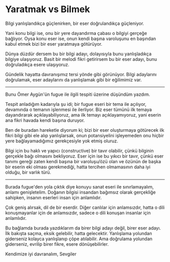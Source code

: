 # Yaratmak vs Bilmek

Bilgi yanlışlandıkça güçlenirken, bir eser doğrulandıkça güçleniyor.

Yani konu bilgi ise, onu bir yere dayandırma çabası o bilgiyi gerçeğe bağlıyor.
Oysa konu eser ise, onun kendi başına varoluşunu en başından kabul etmek bizi
bir eser yaratmaya götürüyor.

Dünya düzdür dersem bu bir bilgi adayı, dolayısıyla bunu yanlışladıkça bilgiye
ulaşıyoruz. Basit bir melodi fikri getirirsem bu bir eser adayı, bunu
doğruladıkça esere ulaşıyoruz.

Gündelik hayatta davranışımız tersi yönde gibi görünüyor. Bilgi adaylarını
doğrulamak, eser adaylarını da yanlışlamak gibi bir eğilimimiz var.

---

Bunu Ömer Aygün'ün fugue ile ilgili tespiti üzerine düşündüm yazdım.

Tespit anladığım kadarıyla şu idi; bir fugue eseri bir tema ile açılıyor,
devamında o temanın işlenmesi ile ilerliyor. Biz eser tümünü ilk temaya
dayandırarak açıklayabiliyoruz, ama ilk temayı açıklayamıyoruz, yani eserin ana
fikri havada kendi başına duruyor.

Ben de buradan hareketle diyorum ki; bizi bir eser oluşturmaya götürecek ilk
fikri bilgi gibi ele alıp yanlışlarsak, onun potansiyelini işleyemeden onu
hiçbir yere bağlayamadığımız gerekçesiyle yok etmiş oluruz.

Bilgi için bu haklı ve yapıcı (constructive) bir tavır olabilir, çünkü bilginin
gerçekle bağı olmasını bekliyoruz. Eser için ise bu yıkıcı bir tavır, çünkü eser
tanımı gereği zaten kendi başına bir varoluşu/özü olan ve özünün de başka bir
eserin eki olması gerekmediği, hatta tercihen olmamasının daha iyi olduğu, bir
varlık türü.

---

Burada fugue'den yola çıktık diye konuyu sanat eseri ile sınırlamayalım, anlamı
genişletelim. Doğanın bilgisi insandan bağımsız olarak gerçekliğe sahipken,
insanın eserleri insan için anlamlıdır.

Çok geniş alırsak, dil de bir eserdir. Diğer canlılar için anlamsızdır, hatta o
dili konuşmayanlar için de anlamsızdır, sadece o dili konuşan insanlar için
anlamlıdır.

Bu bağlamda burada yazdıklarım da birer bilgi adayı değil, birer eser adayı. İlk
bakışta saçma, eksik gelebilir, hatta gelecektir. Yanlışlama yolundan giderseniz
kolayca yanlışlanıp çöpe atılabilir. Ama doğrulama yolundan giderseniz, evrilip
birer fikre, esere dönüşebilirler.

Kendimize iyi davranalım,
Sevgiler
